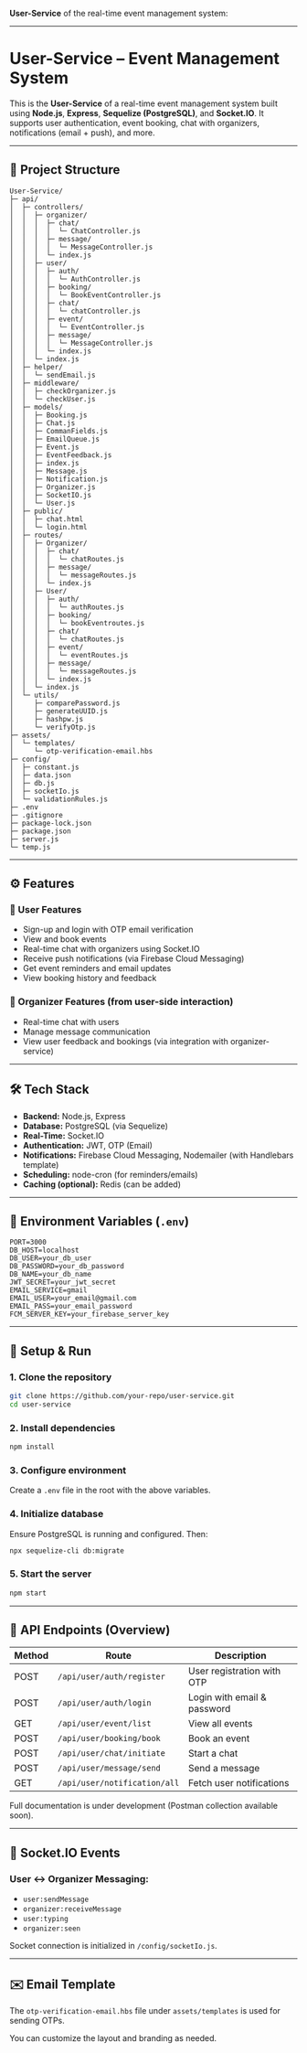 **User-Service** of the real-time event management system:

---

# User-Service – Event Management System

This is the **User-Service** of a real-time event management system built using **Node.js**, **Express**, **Sequelize (PostgreSQL)**, and **Socket.IO**. It supports user authentication, event booking, chat with organizers, notifications (email + push), and more.

---

## 📁 Project Structure

```
User-Service/
├─ api/
│  ├─ controllers/
│  │  ├─ organizer/
│  │  │  ├─ chat/
│  │  │  │  └─ ChatController.js
│  │  │  ├─ message/
│  │  │  │  └─ MessageController.js
│  │  │  └─ index.js
│  │  ├─ user/
│  │  │  ├─ auth/
│  │  │  │  └─ AuthController.js
│  │  │  ├─ booking/
│  │  │  │  └─ BookEventController.js
│  │  │  ├─ chat/
│  │  │  │  └─ chatController.js
│  │  │  ├─ event/
│  │  │  │  └─ EventController.js
│  │  │  ├─ message/
│  │  │  │  └─ MessageController.js
│  │  │  └─ index.js
│  │  └─ index.js
│  ├─ helper/
│  │  └─ sendEmail.js
│  ├─ middleware/
│  │  ├─ checkOrganizer.js
│  │  └─ checkUser.js
│  ├─ models/
│  │  ├─ Booking.js
│  │  ├─ Chat.js
│  │  ├─ CommanFields.js
│  │  ├─ EmailQueue.js
│  │  ├─ Event.js
│  │  ├─ EventFeedback.js
│  │  ├─ index.js
│  │  ├─ Message.js
│  │  ├─ Notification.js
│  │  ├─ Organizer.js
│  │  ├─ SocketIO.js
│  │  └─ User.js
│  ├─ public/
│  │  ├─ chat.html
│  │  └─ login.html
│  ├─ routes/
│  │  ├─ Organizer/
│  │  │  ├─ chat/
│  │  │  │  └─ chatRoutes.js
│  │  │  ├─ message/
│  │  │  │  └─ messageRoutes.js
│  │  │  └─ index.js
│  │  ├─ User/
│  │  │  ├─ auth/
│  │  │  │  └─ authRoutes.js
│  │  │  ├─ booking/
│  │  │  │  └─ bookEventroutes.js
│  │  │  ├─ chat/
│  │  │  │  └─ chatRoutes.js
│  │  │  ├─ event/
│  │  │  │  └─ eventRoutes.js
│  │  │  ├─ message/
│  │  │  │  └─ messageRoutes.js
│  │  │  └─ index.js
│  │  └─ index.js
│  └─ utils/
│     ├─ comparePassword.js
│     ├─ generateUUID.js
│     ├─ hashpw.js
│     └─ verifyOtp.js
├─ assets/
│  └─ templates/
│     └─ otp-verification-email.hbs
├─ config/
│  ├─ constant.js
│  ├─ data.json
│  ├─ db.js
│  ├─ socketIo.js
│  └─ validationRules.js
├─ .env
├─ .gitignore
├─ package-lock.json
├─ package.json
├─ server.js
└─ temp.js

```

---

## ⚙️ Features

### 👤 User Features
- Sign-up and login with OTP email verification
- View and book events
- Real-time chat with organizers using Socket.IO
- Receive push notifications (via Firebase Cloud Messaging)
- Get event reminders and email updates
- View booking history and feedback

### 🎤 Organizer Features (from user-side interaction)
- Real-time chat with users
- Manage message communication
- View user feedback and bookings (via integration with organizer-service)

---

## 🛠️ Tech Stack

- **Backend:** Node.js, Express
- **Database:** PostgreSQL (via Sequelize)
- **Real-Time:** Socket.IO
- **Authentication:** JWT, OTP (Email)
- **Notifications:** Firebase Cloud Messaging, Nodemailer (with Handlebars template)
- **Scheduling:** node-cron (for reminders/emails)
- **Caching (optional):** Redis (can be added)

---

## 🔐 Environment Variables (`.env`)

```env
PORT=3000
DB_HOST=localhost
DB_USER=your_db_user
DB_PASSWORD=your_db_password
DB_NAME=your_db_name
JWT_SECRET=your_jwt_secret
EMAIL_SERVICE=gmail
EMAIL_USER=your_email@gmail.com
EMAIL_PASS=your_email_password
FCM_SERVER_KEY=your_firebase_server_key
```

---

## 🚀 Setup & Run

### 1. Clone the repository

```bash
git clone https://github.com/your-repo/user-service.git
cd user-service
```

### 2. Install dependencies

```bash
npm install
```

### 3. Configure environment

Create a `.env` file in the root with the above variables.

### 4. Initialize database

Ensure PostgreSQL is running and configured. Then:

```bash
npx sequelize-cli db:migrate
```


### 5. Start the server

```bash
npm start
```

---

## 🔌 API Endpoints (Overview)

| Method | Route                          | Description                       |
|--------|--------------------------------|-----------------------------------|
| POST   | `/api/user/auth/register`      | User registration with OTP        |
| POST   | `/api/user/auth/login`         | Login with email & password       |
| GET    | `/api/user/event/list`         | View all events                   |
| POST   | `/api/user/booking/book`       | Book an event                     |
| POST   | `/api/user/chat/initiate`      | Start a chat                      |
| POST   | `/api/user/message/send`       | Send a message                    |
| GET    | `/api/user/notification/all`   | Fetch user notifications          |

Full documentation is under development (Postman collection available soon).

---

## 💬 Socket.IO Events

### User ↔ Organizer Messaging:

- `user:sendMessage`
- `organizer:receiveMessage`
- `user:typing`
- `organizer:seen`

Socket connection is initialized in `/config/socketIo.js`.

---

## ✉️ Email Template

The `otp-verification-email.hbs` file under `assets/templates` is used for sending OTPs.

You can customize the layout and branding as needed.


```

